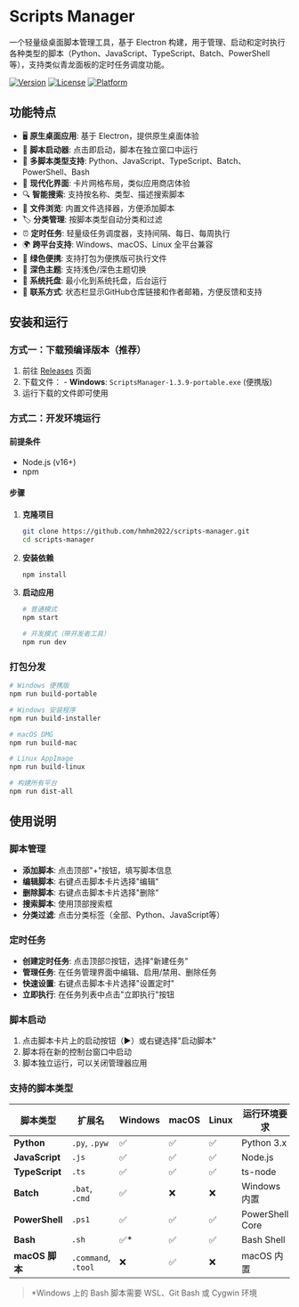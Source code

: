 # Scripts Manager

一个轻量级桌面脚本管理工具，基于 Electron 构建，用于管理、启动和定时执行各种类型的脚本（Python、JavaScript、TypeScript、Batch、PowerShell 等），支持类似青龙面板的定时任务调度功能。

[![Version](https://img.shields.io/badge/version-1.4.0-blue.svg)](https://github.com/13429837441/scripts-manager)
[![License](https://img.shields.io/badge/license-MIT-green.svg)](LICENSE)
[![Platform](https://img.shields.io/badge/platform-Windows%20%7C%20macOS%20%7C%20Linux-lightgrey.svg)](#系统要求)

## 功能特点

- 🖥️ **原生桌面应用**: 基于 Electron，提供原生桌面体验
- 🚀 **脚本启动器**: 点击即启动，脚本在独立窗口中运行
- 📁 **多脚本类型支持**: Python、JavaScript、TypeScript、Batch、PowerShell、Bash
- 🎨 **现代化界面**: 卡片网格布局，类似应用商店体验
- 🔍 **智能搜索**: 支持按名称、类型、描述搜索脚本
- 📂 **文件浏览**: 内置文件选择器，方便添加脚本
- 🏷️ **分类管理**: 按脚本类型自动分类和过滤
- ⏰ **定时任务**: 轻量级任务调度器，支持间隔、每日、每周执行
- 🌍 **跨平台支持**: Windows、macOS、Linux 全平台兼容
- 🚀 **绿色便携**: 支持打包为便携版可执行文件
- 🌙 **深色主题**: 支持浅色/深色主题切换
- 🔔 **系统托盘**: 最小化到系统托盘，后台运行
- 📧 **联系方式**: 状态栏显示GitHub仓库链接和作者邮箱，方便反馈和支持

## 安装和运行

### 方式一：下载预编译版本（推荐）

1. 前往 [Releases](https://github.com/hmhm2022/scripts-manager/releases) 页面
2. 下载文件：   - **Windows**: `ScriptsManager-1.3.9-portable.exe` (便携版)
3. 运行下载的文件即可使用

### 方式二：开发环境运行

#### 前提条件
- Node.js (v16+)
- npm

#### 步骤

1. **克隆项目**
   ```bash
   git clone https://github.com/hmhm2022/scripts-manager.git
   cd scripts-manager
   ```

2. **安装依赖**
   ```bash
   npm install
   ```

3. **启动应用**
   ```bash
   # 普通模式
   npm start

   # 开发模式（带开发者工具）
   npm run dev
   ```

### 打包分发

```bash
# Windows 便携版
npm run build-portable

# Windows 安装程序
npm run build-installer

# macOS DMG
npm run build-mac

# Linux AppImage
npm run build-linux

# 构建所有平台
npm run dist-all
```

## 使用说明

### 脚本管理

- **添加脚本**: 点击顶部"+"按钮，填写脚本信息
- **编辑脚本**: 右键点击脚本卡片选择"编辑"
- **删除脚本**: 右键点击脚本卡片选择"删除"
- **搜索脚本**: 使用顶部搜索框
- **分类过滤**: 点击分类标签（全部、Python、JavaScript等）

### 定时任务

- **创建定时任务**: 点击顶部⏰按钮，选择"新建任务"
- **管理任务**: 在任务管理界面中编辑、启用/禁用、删除任务
- **快速设置**: 右键点击脚本卡片选择"设置定时"
- **立即执行**: 在任务列表中点击"立即执行"按钮

### 脚本启动

1. 点击脚本卡片上的启动按钮（▶）或右键选择"启动脚本"
2. 脚本将在新的控制台窗口中启动
3. 脚本独立运行，可以关闭管理器应用

### 支持的脚本类型

| 脚本类型 | 扩展名 | Windows | macOS | Linux | 运行环境要求 |
|---------|--------|---------|-------|-------|-------------|
| **Python** | `.py`, `.pyw` | ✅ | ✅ | ✅ | Python 3.x |
| **JavaScript** | `.js` | ✅ | ✅ | ✅ | Node.js |
| **TypeScript** | `.ts` | ✅ | ✅ | ✅ | ts-node |
| **Batch** | `.bat`, `.cmd` | ✅ | ❌ | ❌ | Windows 内置 |
| **PowerShell** | `.ps1` | ✅ | ✅ | ✅ | PowerShell Core |
| **Bash** | `.sh` | ✅* | ✅ | ✅ | Bash Shell |
| **macOS 脚本** | `.command`, `.tool` | ❌ | ✅ | ❌ | macOS 内置 |

> *Windows 上的 Bash 脚本需要 WSL、Git Bash 或 Cygwin 环境
